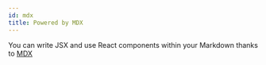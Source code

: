 ```yaml
---
id: mdx
title: Powered by MDX
---
```


You can write JSX and use React components within your Markdown thanks to [MDX](https://mdxjs.com/)
